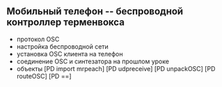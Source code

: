 ## Мобильный телефон -- беспроводной контроллер терменвокса

- протокол OSC
- настройка беспроводной сети
- установка OSC клиента на телефон
- соединение OSC и синтезатора на прошлом уроке
- объекты [PD import mrpeach] [PD udpreceive] [PD unpackOSC] [PD routeOSC] [PD ==]  

